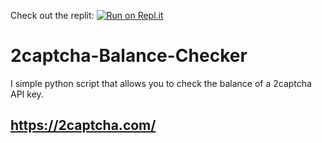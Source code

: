 Check out the replit:
[![Run on Repl.it](https://img.shields.io/badge/Run%20on-Repl.it-%230D1017)](https://replit.com/@ExamV1/2captcha-Balance-Checker?v=1)

# 2captcha-Balance-Checker
I simple python script that allows you to check the balance of a 2captcha API key.

## https://2captcha.com/


